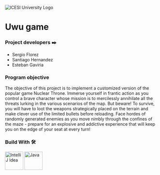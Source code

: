 ![ICESI University Logo](https://www.icesi.edu.co/launiversidad/images/La_universidad/logo_icesi.png)

# Uwu game

### **Project developers** ✒️

- Sergio Florez
- Santiago Hernandez
- Esteban Gaviria

### **Program objective**

The objective of this project is to implement a customized version of the popular game Nuclear Throne. Immerse yourself
in frantic action as you control a brave character whose mission is to mercilessly annihilate all the threats lurking in
the various scenarios of the map. But beware! To survive, you will have to loot the weapons strategically placed on the
terrain and make clever use of the limited bullets before reloading. Face hordes of randomly generated enemies as you
move nimbly through the confines of the maze - prepare for an explosive and addictive experience that will keep you on
the edge of your seat at every turn!

### **Build With** 🛠️

<div style="text-align: left">
    <p>
        <a href="https://www.jetbrains.com/es-es/idea/" target="_blank"> <img alt="IntelliJ Idea" src="https://cdn.svgporn.com/logos/intellij-idea.svg" height="60" width = "60"></a>
        <a href="https://www.java.com/es/" target="_blank"> <img alt="Java" src="https://cdn.svgporn.com/logos/java.svg" height="60" width = "60"></a>
    </p>
</div>
